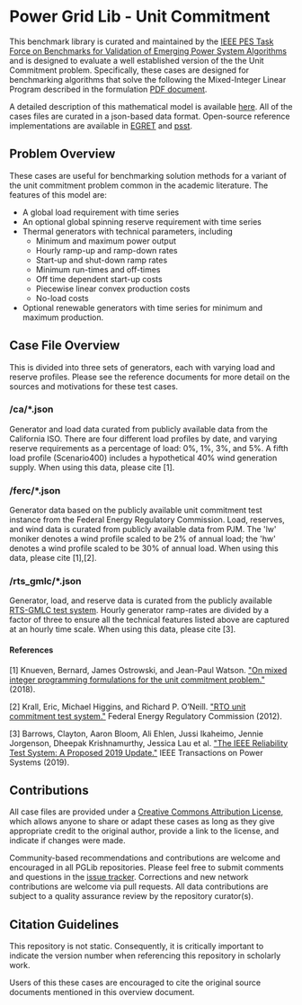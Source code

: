 # Power Grid Lib - Unit Commitment

This benchmark library is curated and maintained by the [IEEE PES Task Force on Benchmarks for Validation of Emerging Power System Algorithms](https://power-grid-lib.github.io/) and is designed to evaluate a well established version of the the Unit Commitment problem.  Specifically, these cases are designed for benchmarking algorithms that solve the following the Mixed-Integer Linear Program described in the formulation [PDF document](src/models/MODEL.pdf).

A detailed description of this mathematical model is available [here](http://www.optimization-online.org/DB_FILE/2018/11/6930.pdf).  All of the cases files are curated in a json-based data format.  Open-source reference implementations are available in [EGRET](https://github.com/grid-parity-exchange/Egret) and [psst](https://github.com/kdheepak/psst).

## Problem Overview

These cases are useful for benchmarking solution methods for a variant of the unit commitment problem common in the academic literature. The features of this model are:
* A global load requirement with time series
* An optional global spinning reserve requirement with time series
* Thermal generators with technical parameters, including
    * Minimum and maximum power output
    * Hourly ramp-up and ramp-down rates
    * Start-up and shut-down ramp rates
    * Minimum run-times and off-times
    * Off time dependent start-up costs
    * Piecewise linear convex production costs
    * No-load costs
* Optional renewable generators with time series for minimum and maximum production.

## Case File Overview

This is divided into three sets of generators, each with varying load and reserve profiles. Please see the reference documents for more detail on the sources and motivations for these test cases.

### /ca/*.json
Generator and load data curated from publicly available data from the California ISO. There are four different load profiles by date, and varying reserve requirements as a percentage of load: 0%, 1%, 3%, and 5%. A fifth load profile (Scenario400) includes a hypothetical 40% wind generation supply. When using this data, please cite [1].

### /ferc/*.json
Generator data based on the publicly available unit commitment test instance from the Federal Energy Regulatory Commission. Load, reserves, and wind data is curated from publicly available data from PJM. The 'lw' moniker denotes a wind profile scaled to be 2% of annual load; the 'hw' denotes a wind profile scaled to be 30% of annual load. When using this data, please cite [1],[2].

### /rts_gmlc/*.json
Generator, load, and reserve data is curated from the publicly available [RTS-GMLC test system](https://github.com/GridMod/RTS-GMLC). Hourly generator ramp-rates are divided by a factor of three to ensure all the technical features listed above are captured at an hourly time scale. When using this data, please cite [3].

#### References
[1] Knueven, Bernard, James Ostrowski, and Jean-Paul Watson. ["On mixed integer programming formulations for the unit commitment problem."](http://www.optimization-online.org/DB_FILE/2018/11/6930.pdf) (2018).

[2] Krall, Eric, Michael Higgins, and Richard P. O’Neill. ["RTO unit commitment test system."](https://www.ferc.gov/industries-data/electric/power-sales-and-markets/increasing-efficiency-through-improved-software-1) Federal Energy Regulatory Commission (2012).

[3] Barrows, Clayton, Aaron Bloom, Ali Ehlen, Jussi Ikaheimo, Jennie Jorgenson, Dheepak Krishnamurthy, Jessica Lau et al. ["The IEEE Reliability Test System: A Proposed 2019 Update."](https://ieeexplore.ieee.org/document/8753693) IEEE Transactions on Power Systems (2019).


## Contributions

All case files are provided under a [Creative Commons Attribution License](http://creativecommons.org/licenses/by/4.0/), which allows anyone to share or adapt these cases as long as they give appropriate credit to the original author, provide a link to the license, and indicate if changes were made.

Community-based recommendations and contributions are welcome and encouraged in all PGLib repositories. Please feel free to submit comments and questions in the [issue tracker](https://github.com/power-grid-lib/pglib-uc/issues).  Corrections and new network contributions are welcome via pull requests.  All data contributions are subject to a quality assurance review by the repository curator(s).


## Citation Guidelines

This repository is not static.  Consequently, it is critically important to indicate the version number when referencing this repository in scholarly work.

Users of this these cases are encouraged to cite the original source documents mentioned in this overview document.
